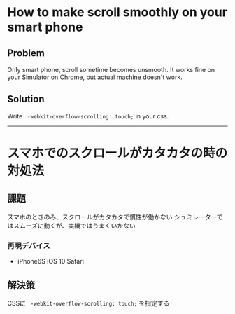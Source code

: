 # How to make scroll smoothly on your smart phone

## Problem
Only smart phone, scroll sometime becomes unsmooth.
It works fine on your Simulator on Chrome, but actual machine doesn't work.

## Solution
Write ` -webkit-overflow-scrolling: touch;` in your css.


---

# スマホでのスクロールがカタカタの時の対処法

## 課題
スマホのときのみ、スクロールがカタカタで慣性が働かない
シュミレーターではスムーズに動くが、実機ではうまくいかない

### 再現デバイス
- iPhone6S iOS 10 Safari

## 解決策
CSSに ` -webkit-overflow-scrolling: touch;` を指定する







